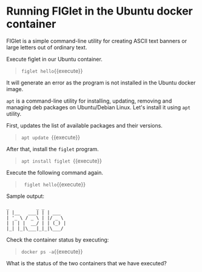 # Running FIGlet in the Ubuntu docker container

FIGlet is a simple command-line utility for creating ASCII text banners or large letters out of ordinary text.

Execute figlet in our Ubuntu container.

> `figlet hello`{{execute}}

It will generate an error as the program is not installed in the Ubuntu docker image.


`apt` is a command-line utility for installing, updating, removing and managing deb packages on Ubuntu/Debian Linux. Let's install it using `apt` utility. 

First, updates the list of available packages and their versions.

> `apt update `{{execute}}

After that, install the `figlet` program.

> `apt install figlet `{{execute}}

Execute the following command again.

> ` figlet hello`{{execute}}

 Sample output:

 ```
 _          _ _       
| |__   ___| | | ___  
| '_ \ / _ \ | |/ _ \ 
| | | |  __/ | | (_) |
|_| |_|\___|_|_|\___/ 

```                  

Check the container status by executing:

> `docker ps -a`{{execute}}

What is the status of the two containers that we have executed?


